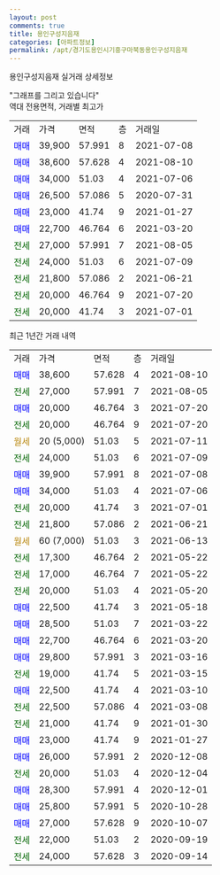 ```yaml
---
layout: post
comments: true
title: 용인구성지음재
categories: [아파트정보]
permalink: /apt/경기도용인시기흥구마북동용인구성지음재
---
```


용인구성지음재 실거래 상세정보

<script type="text/javascript">
  google.charts.load('current', {'packages':['line', 'corechart']});
  google.charts.setOnLoadCallback(drawChart);

  function drawChart() {
    var data = new google.visualization.DataTable();
    data.addColumn('date', '거래일');
    data.addColumn('number', "매매");
    data.addColumn('number', "전세");
    data.addColumn('number', "전매");

    data.addRows([[new Date(Date.parse("2021-08-10")), 38600, null, null], [new Date(Date.parse("2021-08-05")), null, 27000, null], [new Date(Date.parse("2021-07-20")), 20000, null, null], [new Date(Date.parse("2021-07-20")), null, 20000, null], [new Date(Date.parse("2021-07-11")), null, null, null], [new Date(Date.parse("2021-07-09")), null, 24000, null], [new Date(Date.parse("2021-07-08")), 39900, null, null], [new Date(Date.parse("2021-07-06")), 34000, null, null], [new Date(Date.parse("2021-07-01")), null, 20000, null], [new Date(Date.parse("2021-06-21")), null, 21800, null], [new Date(Date.parse("2021-06-13")), null, null, null], [new Date(Date.parse("2021-05-22")), null, 17300, null], [new Date(Date.parse("2021-05-22")), null, 17000, null], [new Date(Date.parse("2021-05-20")), null, 20000, null], [new Date(Date.parse("2021-05-18")), 22500, null, null], [new Date(Date.parse("2021-03-22")), 28500, null, null], [new Date(Date.parse("2021-03-20")), 22700, null, null], [new Date(Date.parse("2021-03-16")), 29800, null, null], [new Date(Date.parse("2021-03-15")), null, 19000, null], [new Date(Date.parse("2021-03-10")), 22500, null, null], [new Date(Date.parse("2021-03-08")), null, 22500, null], [new Date(Date.parse("2021-01-30")), null, 21000, null], [new Date(Date.parse("2021-01-27")), 23000, null, null], [new Date(Date.parse("2020-12-08")), 26000, null, null], [new Date(Date.parse("2020-12-04")), null, 20000, null], [new Date(Date.parse("2020-12-01")), 28300, null, null], [new Date(Date.parse("2020-10-28")), 25800, null, null], [new Date(Date.parse("2020-10-07")), 27000, null, null], [new Date(Date.parse("2020-09-19")), null, 22000, null], [new Date(Date.parse("2020-09-14")), null, 24000, null]]);

    var options = {
      hAxis: {
        format: 'yyyy/MM/dd'
      },    
      lineWidth: 0,
      pointsVisible: true,    
      title: '최근 1년간 유형별 실거래가 분포',
      legend: { position: 'bottom' }
    };

    var formatter = new google.visualization.NumberFormat({pattern:'###,###'} );
    formatter.format(data, 1);
    formatter.format(data, 2);
    
    setTimeout(function() {
        var chart = new google.visualization.LineChart(document.getElementById('columnchart_material'));
        chart.draw(data, (options));
        document.getElementById('loading').style.display = 'none';
    }, 1000);
  }
</script>


<div id="loading" style="z-index:20; display: block; margin-left: 0px">"그래프를 그리고 있습니다"</div>
<div id="columnchart_material" style="width: 95%; margin-left: 0px; display: block"></div>
<!-- contents start -->
역대 전용면적, 거래별 최고가
<table class="sortable">
    <tr>
      <td>거래</td>
      <td>가격</td>
      <td>면적</td>
      <td>층</td>
      <td>거래일</td>
    </tr>
        <tr>
          <td><a style="color: blue">매매</a></td>
          <td>39,900</td>
          <td>57.991</td>
          <td>8</td>
          <td>2021-07-08</td>
        </tr>            <tr>
          <td><a style="color: blue">매매</a></td>
          <td>38,600</td>
          <td>57.628</td>
          <td>4</td>
          <td>2021-08-10</td>
        </tr>            <tr>
          <td><a style="color: blue">매매</a></td>
          <td>34,000</td>
          <td>51.03</td>
          <td>4</td>
          <td>2021-07-06</td>
        </tr>            <tr>
          <td><a style="color: blue">매매</a></td>
          <td>26,500</td>
          <td>57.086</td>
          <td>5</td>
          <td>2020-07-31</td>
        </tr>            <tr>
          <td><a style="color: blue">매매</a></td>
          <td>23,000</td>
          <td>41.74</td>
          <td>9</td>
          <td>2021-01-27</td>
        </tr>            <tr>
          <td><a style="color: blue">매매</a></td>
          <td>22,700</td>
          <td>46.764</td>
          <td>6</td>
          <td>2021-03-20</td>
        </tr>        
        <tr>
              <td><a style="color: darkgreen">전세</a></td>
              <td>27,000</td>
              <td>57.991</td>
              <td>7</td>
              <td>2021-08-05</td>
            </tr>            <tr>
              <td><a style="color: darkgreen">전세</a></td>
              <td>24,000</td>
              <td>51.03</td>
              <td>6</td>
              <td>2021-07-09</td>
            </tr>            <tr>
              <td><a style="color: darkgreen">전세</a></td>
              <td>21,800</td>
              <td>57.086</td>
              <td>2</td>
              <td>2021-06-21</td>
            </tr>            <tr>
              <td><a style="color: darkgreen">전세</a></td>
              <td>20,000</td>
              <td>46.764</td>
              <td>9</td>
              <td>2021-07-20</td>
            </tr>            <tr>
              <td><a style="color: darkgreen">전세</a></td>
              <td>20,000</td>
              <td>41.74</td>
              <td>3</td>
              <td>2021-07-01</td>
            </tr>        
    
</table>

최근 1년간 거래 내역

<table class="sortable">
    <tr>
      <td>거래</td>
      <td>가격</td>
      <td>면적</td>
      <td>층</td>
      <td>거래일</td>
    </tr>
    <tr>
      <td><a style="color: blue">매매</a></td>
      <td>38,600</td>
      <td>57.628</td>
      <td>4</td>
      <td>2021-08-10</td>
    </tr>          <tr>
      <td><a style="color: darkgreen">전세</a></td>
      <td>27,000</td>
      <td>57.991</td>
      <td>7</td>
      <td>2021-08-05</td>
    </tr>          <tr>
      <td><a style="color: blue">매매</a></td>
      <td>20,000</td>
      <td>46.764</td>
      <td>3</td>
      <td>2021-07-20</td>
    </tr>          <tr>
      <td><a style="color: darkgreen">전세</a></td>
      <td>20,000</td>
      <td>46.764</td>
      <td>9</td>
      <td>2021-07-20</td>
    </tr>          <tr>
      <td><a style="color: darkgoldenrod">월세</a></td>
      <td>20 (5,000)</td>
      <td>51.03</td>
      <td>5</td>
      <td>2021-07-11</td>
    </tr>          <tr>
      <td><a style="color: darkgreen">전세</a></td>
      <td>24,000</td>
      <td>51.03</td>
      <td>6</td>
      <td>2021-07-09</td>
    </tr>          <tr>
      <td><a style="color: blue">매매</a></td>
      <td>39,900</td>
      <td>57.991</td>
      <td>8</td>
      <td>2021-07-08</td>
    </tr>          <tr>
      <td><a style="color: blue">매매</a></td>
      <td>34,000</td>
      <td>51.03</td>
      <td>4</td>
      <td>2021-07-06</td>
    </tr>          <tr>
      <td><a style="color: darkgreen">전세</a></td>
      <td>20,000</td>
      <td>41.74</td>
      <td>3</td>
      <td>2021-07-01</td>
    </tr>          <tr>
      <td><a style="color: darkgreen">전세</a></td>
      <td>21,800</td>
      <td>57.086</td>
      <td>2</td>
      <td>2021-06-21</td>
    </tr>          <tr>
      <td><a style="color: darkgoldenrod">월세</a></td>
      <td>60 (7,000)</td>
      <td>51.03</td>
      <td>3</td>
      <td>2021-06-13</td>
    </tr>          <tr>
      <td><a style="color: darkgreen">전세</a></td>
      <td>17,300</td>
      <td>46.764</td>
      <td>2</td>
      <td>2021-05-22</td>
    </tr>          <tr>
      <td><a style="color: darkgreen">전세</a></td>
      <td>17,000</td>
      <td>46.764</td>
      <td>7</td>
      <td>2021-05-22</td>
    </tr>          <tr>
      <td><a style="color: darkgreen">전세</a></td>
      <td>20,000</td>
      <td>51.03</td>
      <td>4</td>
      <td>2021-05-20</td>
    </tr>          <tr>
      <td><a style="color: blue">매매</a></td>
      <td>22,500</td>
      <td>41.74</td>
      <td>3</td>
      <td>2021-05-18</td>
    </tr>          <tr>
      <td><a style="color: blue">매매</a></td>
      <td>28,500</td>
      <td>51.03</td>
      <td>7</td>
      <td>2021-03-22</td>
    </tr>          <tr>
      <td><a style="color: blue">매매</a></td>
      <td>22,700</td>
      <td>46.764</td>
      <td>6</td>
      <td>2021-03-20</td>
    </tr>          <tr>
      <td><a style="color: blue">매매</a></td>
      <td>29,800</td>
      <td>57.991</td>
      <td>3</td>
      <td>2021-03-16</td>
    </tr>          <tr>
      <td><a style="color: darkgreen">전세</a></td>
      <td>19,000</td>
      <td>41.74</td>
      <td>5</td>
      <td>2021-03-15</td>
    </tr>          <tr>
      <td><a style="color: blue">매매</a></td>
      <td>22,500</td>
      <td>41.74</td>
      <td>4</td>
      <td>2021-03-10</td>
    </tr>          <tr>
      <td><a style="color: darkgreen">전세</a></td>
      <td>22,500</td>
      <td>57.086</td>
      <td>4</td>
      <td>2021-03-08</td>
    </tr>          <tr>
      <td><a style="color: darkgreen">전세</a></td>
      <td>21,000</td>
      <td>41.74</td>
      <td>9</td>
      <td>2021-01-30</td>
    </tr>          <tr>
      <td><a style="color: blue">매매</a></td>
      <td>23,000</td>
      <td>41.74</td>
      <td>9</td>
      <td>2021-01-27</td>
    </tr>          <tr>
      <td><a style="color: blue">매매</a></td>
      <td>26,000</td>
      <td>57.991</td>
      <td>2</td>
      <td>2020-12-08</td>
    </tr>          <tr>
      <td><a style="color: darkgreen">전세</a></td>
      <td>20,000</td>
      <td>51.03</td>
      <td>4</td>
      <td>2020-12-04</td>
    </tr>          <tr>
      <td><a style="color: blue">매매</a></td>
      <td>28,300</td>
      <td>57.991</td>
      <td>4</td>
      <td>2020-12-01</td>
    </tr>          <tr>
      <td><a style="color: blue">매매</a></td>
      <td>25,800</td>
      <td>57.991</td>
      <td>5</td>
      <td>2020-10-28</td>
    </tr>          <tr>
      <td><a style="color: blue">매매</a></td>
      <td>27,000</td>
      <td>57.628</td>
      <td>9</td>
      <td>2020-10-07</td>
    </tr>          <tr>
      <td><a style="color: darkgreen">전세</a></td>
      <td>22,000</td>
      <td>51.03</td>
      <td>2</td>
      <td>2020-09-19</td>
    </tr>          <tr>
      <td><a style="color: darkgreen">전세</a></td>
      <td>24,000</td>
      <td>57.628</td>
      <td>3</td>
      <td>2020-09-14</td>
    </tr>      </table>
<!-- contents end -->    

